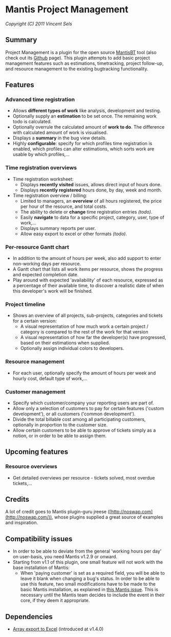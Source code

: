 
# Mantis Project Management

*Copyright (C) 2011 Vincent Sels*

## Summary

Project Management is a plugin for the open source [MantisBT](http://www.mantisbt.org) tool (also check out its [Github](https://github.com/mantisbt) page). This plugin attempts to add basic project management features such as estimations, timetracking, project follow-up, and resource management to the existing bugtracking functionality.

## Features

### Advanced time registration

* Allows **different types of work** like analysis, development and testing.
* Optionally supply an **estimation** to be set once. The remaining work todo is calculated.
* Optionally overrule the calculated amount of **work to do**. The difference with calculated amount of work is visualised.
* Displays a **summary** in the bug view details.
* Highly **configurable**: specify for which profiles time registration is enabled, which profiles can alter estimations, which sorts work are usable by which profiles,...

### Time registration overviews

* Time registration worksheet:
  * Displays **recently visited** issues, allows direct input of hours done.
  * Displays **recently registered** hours done, by day, week and month.
* Time registration overview / billing:
  * Limited to managers, an **overview** of all hours registered, the price per hour of the resource, and total costs.
  * The ability to delete or **change** time registration entries *(todo)*.
  * Easily **navigate** to data for a specific project, category, user, type of work,...
  * Displays summary reports per user.
  * Allow easy export to excel or other formats *(todo)*.

### Per-resource Gantt chart

* In addition to the amount of hours per week, also add support to enter non-working days per resource.
* A Gantt chart that lists all work items per resource, shows the progress and expected completion date.
* Play around with expected 'availability' of each resource, expressed as a percentage of their available time,
to discover a realistic date of when this developer's work will be finished.

### Project timeline

* Shows an overview of all projects, sub-projects, categories and tickets for a certain version:
  * A visual representation of how much work a certain project / category is compared to the rest of the work for that version
  * A visual representation of how far the developer(s) have progressed, based on their estimations when supplied.
  * Optionally assign individual colors to developers.

### Resource management

* For each user, optionally specify the amount of hours per week and hourly cost, default type of work,...

### Customer management

* Specify which customer/company your reporting users are part of.
* Allow only a selection of customers to pay for certain features ('custom development'), or all customers ('common development').
* Divide the total billable cost among all participating customers, optionally in proportion to the customer size.
* Allow certain customers to be able to approve of tickets simply as a notion, or in order to be able to assign them.

## Upcoming features

### Resource overviews

* Get detailed overviews per resource - tickets solved, most overdue tickets,...

## Credits

A lot of credit goes to Mantis plugin-guru jreese ([http://noswap.com](http://noswap.com/)), whose plugins supplied a great source of examples and inspiration.

## Compatibility issues

* In order to be able to deviate from the general 'working hours per day' on user-basis, you need Mantis v1.2.9 or onward.
* Starting from v1.1 of this plugin, one small feature will not work with the base installation of Mantis:
  * When 'paying customer' is set as a required field, you will be able to leave it blank when changing a bug's status.
In order to be able to use this feature, two small modifications have to be made to the basic Mantis installation,
as explained in [this Mantis issue](http://www.mantisbt.org/bugs/view.php?id=14329). This is necessary until the Mantis team decides
to include the event in their core, if they deem it appropriate.

## Dependencies

* [Array export to Excel](https://github.com/vincentsels/array-export-excel) (introduced at v1.4.0)
